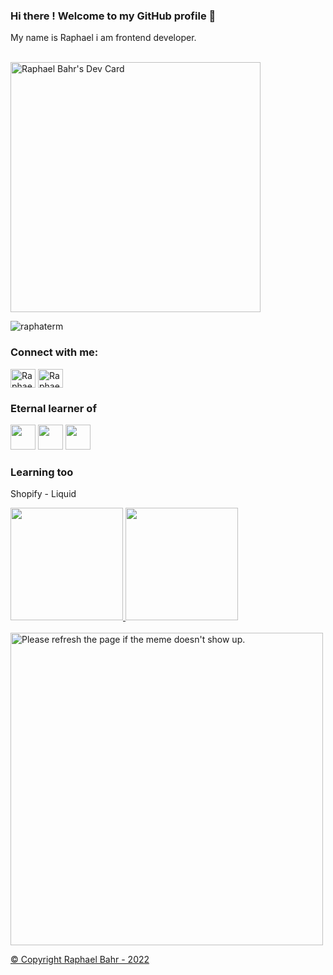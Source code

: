 ### Hi there ! Welcome to my GitHub profile 👋
My name is Raphael i am frontend developer.

<div style="display: inline_block"> <br>
<a href="https://app.daily.dev/Lionbahr"><img src="https://api.daily.dev/devcards/24a31387c60e4136bfc0994a64523ee7.png?r=m2d" width="400" alt="Raphael Bahr's   Dev Card"/></a>
          
![raphaterm](https://user-images.githubusercontent.com/93839553/182177010-c9ff0ee3-bcd2-4a58-991c-b5e916aa28a1.jpeg)   
<div/>
          
<h3 align="left">Connect with me:</h3>
<p align="left">
<a href="https://www.linkedin.com/in/raphael-bahr-92a73468/" target="blank"><img align="center" src="https://cdn.jsdelivr.net/npm/simple-icons@3.0.1/icons/linkedin.svg" alt="Raphael Linkedin" height="30" width="40" /></a>
<a href="https://www.instagram.com/raphaelbahr/" target="blank"><img align="center" src="https://cdn.jsdelivr.net/npm/simple-icons@3.0.1/icons/instagram.svg" alt="Raphael instagram" height="30" width="40" /></a>

</p>





<!--
**raphabahr/raphabahr** is a ✨ _special_ ✨ repository because its `README.md` (this file) appears on your GitHub profile.

Here are some ideas to get you started:

- 🔭 I’m currently working on ...
- 🌱 I’m currently learning ...
- 👯 I’m looking to collaborate on ...
- 🤔 I’m looking for help with ...
- 💬 Ask me about ...
- 📫 How to reach me: ...
- 😄 Pronouns: ...
- ⚡ Fun fact: ...
-->


### Eternal learner of 
<img src="https://cdn.jsdelivr.net/gh/devicons/devicon/icons/css3/css3-original.svg" width="40" height="40"/> <img src="https://cdn.jsdelivr.net/gh/devicons/devicon/icons/html5/html5-original.svg" width="40" height="40"/> <img src="https://cdn.jsdelivr.net/gh/devicons/devicon/icons/javascript/javascript-original.svg" width="40" height="40"/>
          
### Learning too
Shopify - Liquid             
          
<div>
<a href="https://github.com/raphabahr">
<img height="180em" src="https://github-readme-stats.vercel.app/api/top-langs/?username=raphabahr&layout=compact&langs_count=7&theme=dracula"/>
<img height="180em" src="https://github-readme-stats.vercel.app/api?username=raphabahr&show_icons=true&theme=dracula&include_all_commits=true&count_private=true"/>
</div>

<br>  
          
<img src='https://random-memer.herokuapp.com/' title="Meme" width="500" alt="Please refresh the page if the meme doesn't show up.">
          
<br>
<!--
 <div>
   <a href="https://github.com/raphabahr" target="_blank">
      <img class="" src='https://img.shields.io/badge/Steam-000000?style=for-the-badge&logo=steam&logoColor=white' title="steam" width="100" />
   </a>
</div>         
-->         
  
 <p class="copyright">&copy; Copyright Raphael Bahr - 2022</p>
